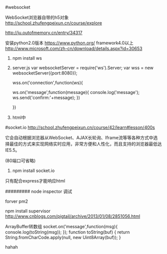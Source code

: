 #websocket  

WebSocket浏览器自带的h5对象
http://school.zhufengpeixun.cn/course/explore

http://ju.outofmemory.cn/entry/34317



安装python2.0版本
  https://www.python.org/
framework4.0以上
  http://www.microsoft.com/zh-cn/download/details.aspx?id=30653


1. npm install ws
2. server.js
    var websocketServer  = require('ws').Server;
    var wss = new websocketServer({port:8080});

    <!-- 当连接到来时会调用回调函数 -->
    wss.on('connection',function(ws){
      <!-- 当收到客户端消息的时候 -->
      ws.on('message',function(message){
        console.log('message');
        <!-- 向客户端发送消息 -->
        ws.send('confirm:'+message);
      })

    })

3. html中
  <script>
      var socket= new WebSocket('ws://localhost:8080/');
      socket.onopen =function(){
        socket.onsend('hello server')
      }
      socket.onmessage = function(){

      }
  </script>



#socket.io
  http://school.zhufengpeixun.cn/course/42/learn#lesson/400s

  它会自动根据浏览器从WebSocket、AJAX长轮询、Iframe流等等各种方式中选择最佳的方式来实现网络实时应用，非常方便和人性化，而且支持的浏览器最低达IE5.5。

  (80端口可省略)
1. npm install socket.io


只有配合express才能响应html


#########
  node  inspector   调试

  forver  pm2

  npm install supervisor  http://www.cnblogs.com/pigtail/archive/2013/01/08/2851056.html




  ArrayBuffer转数组
          socket.on('message',function(msg){
              console.log(toString(msg));
          });
          function toString(buf) {
              return String.fromCharCode.apply(null, new Uint8Array(buf));
          }







  hahah
